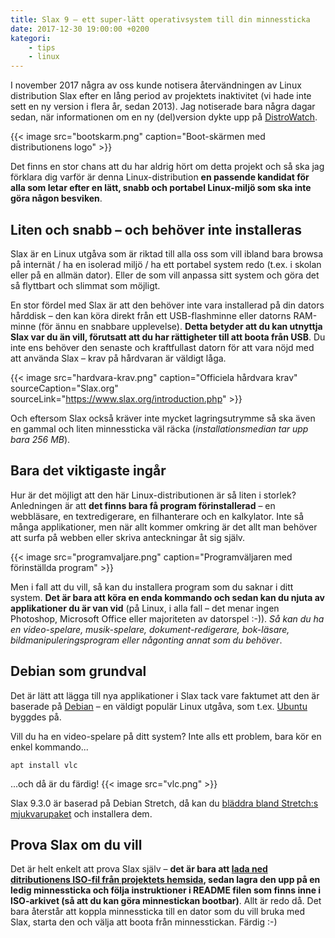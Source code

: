 ```yaml
---
title: Slax 9 – ett super-lätt operativsystem till din minnessticka
date: 2017-12-30 19:00:00 +0200
kategori:
    - tips
    - linux
---
```


I november 2017 några av oss kunde notisera återvändningen av Linux distribution Slax efter en lång period av projektets inaktivitet (vi hade inte sett en ny version i flera år, sedan 2013). Jag notiserade bara några dagar sedan, när informationen om en ny (del)version dykte upp på [DistroWatch](https://distrowatch.com/).

{{< image src="bootskarm.png" caption="Boot-skärmen med distributionens logo" >}}

Det finns en stor chans att du har aldrig hört om detta projekt och så ska jag förklara dig varför är denna Linux-distribution **en passende kandidat för alla som letar efter en lätt, snabb och portabel Linux-miljö som ska inte göra någon besviken**.

## Liten och snabb – och behöver inte installeras

Slax är en Linux utgåva som är riktad till alla oss som vill ibland bara browsa på internät / ha en isolerad miljö / ha ett portabel system redo (t.ex. i skolan eller på en allmän dator). Eller de som vill anpassa sitt system och göra det så flyttbart och slimmat som möjligt.

En stor fördel med Slax är att den behöver inte vara installerad på din dators hårddisk – den kan köra direkt från ett USB-flashminne eller datorns RAM-minne (för ännu en snabbare upplevelse). **Detta betyder att du kan utnyttja Slax var du än vill, förutsatt att du har rättigheter till att boota från USB**. Du inte ens behöver den senaste och kraftfullast datorn för att vara nöjd med att använda Slax – krav på hårdvaran är väldigt låga.

{{< image src="hardvara-krav.png" caption="Officiela hårdvara krav" sourceCaption="Slax.org" sourceLink="https://www.slax.org/introduction.php" >}}

Och eftersom Slax också kräver inte mycket lagringsutrymme så ska även en gammal och liten minnessticka väl räcka (*installationsmedian tar upp bara 256 MB*). 

## Bara det viktigaste ingår

Hur är det möjligt att den här Linux-distributionen är så liten i storlek? Anledningen är att **det finns bara få program förinstallerad** – en webbläsare, en textredigerare, en filhanterare och en kalkylator. Inte så många applikationer, men när allt kommer omkring är det allt man behöver att surfa på webben eller skriva anteckningar åt sig själv. 

{{< image src="programvaljare.png" caption="Programväljaren med förinställda program" >}}

Men i fall att du vill, så kan du installera program som du saknar i ditt system. **Det är bara att köra en enda kommando och sedan kan du njuta av applikationer du är van vid** (på Linux, i alla fall – det menar ingen Photoshop, Microsoft Office eller majoriteten av datorspel :-)). *Så kan du ha en video-spelare, musik-spelare, dokument-redigerare, bok-läsare, bildmanipuleringsprogram eller någonting annat som du behöver*.

## Debian som grundval

Det är lätt att lägga till nya applikationer i Slax tack vare faktumet att den är baserade på [Debian](https://www.debian.org/index.sv.html) – en väldigt populär Linux utgåva, som t.ex. [Ubuntu](https://www.ubuntu.com/) byggdes på.

Vill du ha en video-spelare på ditt system? Inte alls ett problem, bara kör en enkel kommando...
```
apt install vlc
```
...och då är du färdig!
{{< image src="vlc.png" >}}

Slax 9.3.0 är baserad på Debian Stretch, då kan du [bläddra bland Stretch:s mjukvarupaket](https://packages.debian.org/sv/stretch/) och installera dem. 

## Prova Slax om du vill

Det är helt enkelt att prova Slax själv – **det är bara att [lada ned ditributionens ISO-fil från projektets hemsida](https://www.slax.org/), sedan lagra den upp på en ledig minnessticka och följa instruktioner i README filen som finns inne i ISO-arkivet (så att du kan göra minnestickan bootbar)**. Allt är redo då. Det bara återstår att koppla minnessticka till en dator som du vill bruka med Slax, starta den och välja att boota från minnesstickan. Färdig :-)
